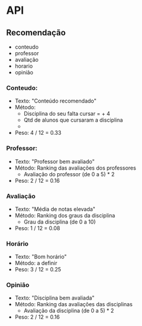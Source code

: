 # API

## Recomendação

- conteudo
- professor
- avaliação
- horario
- opinião

### Conteudo:
- Texto: "Conteúdo recomendado"
- Método:
  - Disciplina do seu falta cursar = + 4
  - Qtd de alunos que cursaram a disciplina 
  - 
- Peso: 4 / 12 = 0.33

### Professor:
- Texto: "Professor bem avaliado"
- Método: Ranking das avaliações dos professores
  - Avaliação do professor (de 0 a 5) * 2
- Peso: 2 / 12 = 0.16

### Avaliação
- Texto: "Média de notas elevada"
- Método: Ranking dos graus da disciplina
  - Grau da disciplina (de 0 a 10)
- Peso: 1 / 12 = 0.08

### Horário
- Texto: "Bom horário"
- Método: a definir
- Peso: 3 / 12 = 0.25

### Opinião
- Texto: "Disciplina bem avaliada"
- Método: Ranking das avaliações das disciplinas
  - Avaliação da disciplina (de 0 a 5) * 2
- Peso: 2 / 12 = 0.16